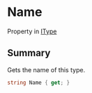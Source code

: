 # Name

Property in [IType](./)

## Summary

Gets the name of this type.

```csharp
string Name { get; }
```
